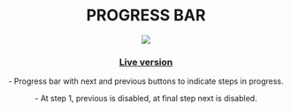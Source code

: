 
<h1 align="center">
PROGRESS BAR
</h1>
<p align="center">
<img src ="https://media.giphy.com/media/v1.Y2lkPTc5MGI3NjExMzYxMmIwZTVjNWY5OWMyMGI3NDIwZGZiYzJkM2VlZTNmNmUzODVhYSZjdD1n/lAVgVWgIL3LWhLUbyO/giphy.gi)">
<h3 align="center"><a href="js-progress-bar.netlify.app">Live version</a></h3>
<p align="center">
- Progress bar with next and previous buttons to indicate steps in progress.
</p>
<p align="center">
- At step 1, previous is disabled, at final step next is disabled.
</p>
